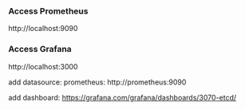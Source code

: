 ### Access Prometheus

http://localhost:9090

### Access Grafana

http://localhost:3000

add datasource: prometheus: http://prometheus:9090

add dashboard: https://grafana.com/grafana/dashboards/3070-etcd/
